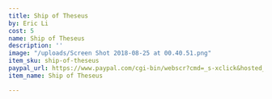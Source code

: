 ```yaml
---
title: Ship of Theseus
by: Eric Li
cost: 5
name: Ship of Theseus
description: ''
image: "/uploads/Screen Shot 2018-08-25 at 00.40.51.png"
item_sku: ship-of-theseus
paypal_url: https://www.paypal.com/cgi-bin/webscr?cmd=_s-xclick&hosted_button_id=4M4WWSAKVUKAL
item_name: Ship of Theseus

---
```

